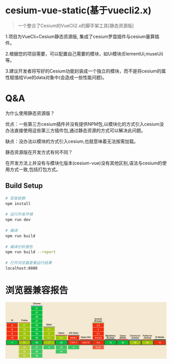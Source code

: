 # cesium-vue-static(基于vuecli2.x)

> 一个整合了Cesium的VueCli2.x的脚手架工具[静态资源版]

1.项目为VueCli+Cesium静态资源版, 集成了cesium罗盘插件与cesium量算插件。

2.根据您的项目需要，可以配置自己需要的模块，如Ui模块(ElementUi,museUi)等。

3.建议开发者将写好的Cesium功能封装成一个独立的模块，而不是将cesium的属性赋值给Vue的data对象中(会造成一些性能问题)。 


# Q&A
为什么使用静态资源版？

优点：一些第三方cesium插件并没有提供NPM包,以模块化的方式引入cesium没办法直接使用这些第三方插件包,通过静态资源的方式可以解决此问题。

缺点：没办法以模块的方式引入cesium,也就意味着无法按需加载。 

静态资源版在开发方式有何不同？

在开发方法上并没有与模块化版本(cesium-vue)没有其他区别,语法与cesium的使用方式一致,包括打包方式。

## Build Setup

``` bash
# 安装依赖
npm install

# 运行开发环境
npm run dev

# 编译
npm run build

# 编译分析报告
npm run build --report

# 打开浏览器查看运行结果
localhost:8080
```

# 浏览器兼容报告
![Image text](https://raw.githubusercontent.com/ShareQiu1994/img-folder/master/webGL.png) 
